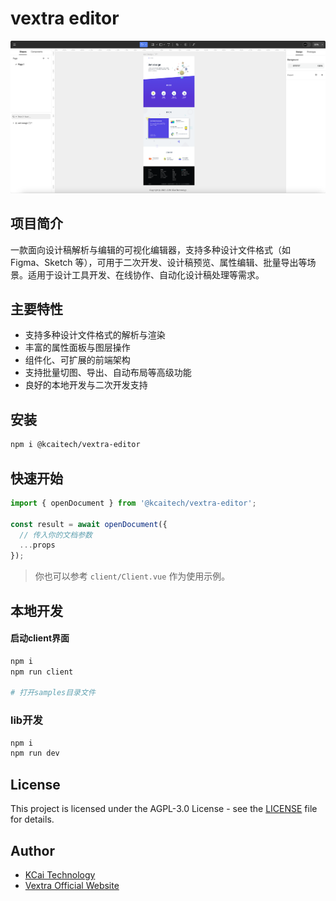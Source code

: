 # vextra editor

![Vextra Editor Example](example.png)

## 项目简介
一款面向设计稿解析与编辑的可视化编辑器，支持多种设计文件格式（如 Figma、Sketch 等），可用于二次开发、设计稿预览、属性编辑、批量导出等场景。适用于设计工具开发、在线协作、自动化设计稿处理等需求。

## 主要特性
- 支持多种设计文件格式的解析与渲染
- 丰富的属性面板与图层操作
- 组件化、可扩展的前端架构
- 支持批量切图、导出、自动布局等高级功能
- 良好的本地开发与二次开发支持

## 安装

```bash
npm i @kcaitech/vextra-editor
```

## 快速开始

```ts
import { openDocument } from '@kcaitech/vextra-editor';

const result = await openDocument({
  // 传入你的文档参数
  ...props
});
```

> 你也可以参考 `client/Client.vue` 作为使用示例。


## 本地开发

#### 启动client界面

```bash
npm i
npm run client

# 打开samples目录文件
```

### lib开发

```bash
npm i
npm run dev
```

## License

This project is licensed under the AGPL-3.0 License - see the [LICENSE](LICENSE.txt) file for details.

## Author

- [KCai Technology](https://kcaitech.com)
- [Vextra Official Website](https://vextra.cn)
